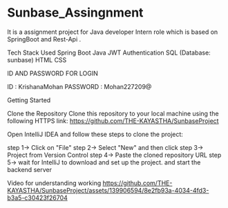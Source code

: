# Sunbase_Assingnment

It is a assignment project for Java developer Intern role which is based on SpringBoot and Rest-Api .

Tech Stack Used Spring Boot Java JWT Authentication SQL (Database: sunbase) HTML CSS

ID AND PASSWORD FOR LOGIN

ID : KrishanaMohan
PASSWORD : Mohan227209@

Getting Started

Clone the Repository Clone this repository to your local machine using the following HTTPS link:  https://github.com/THE-KAYASTHA/SunbaseProject

Open IntelliJ IDEA and follow these steps to clone the project:

step 1-> Click on "File"
step 2-> Select "New" and then click
step 3-> Project from Version Control
step 4-> Paste the cloned repository URL
step 5-> wait for IntelliJ to download and set up the project. and start the backend server

Video for understanding working https://github.com/THE-KAYASTHA/SunbaseProject/assets/139906594/8e2fb93a-4034-4fd3-b3a5-c30423f26704
